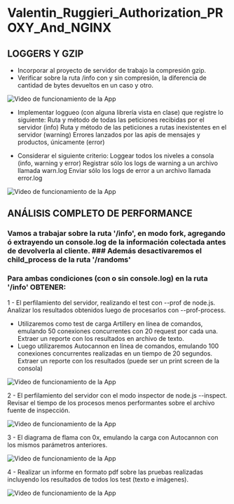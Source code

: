 # Valentin_Ruggieri_Authorization_PROXY_And_NGINX

## LOGGERS Y GZIP

- Incorporar al proyecto de servidor de trabajo la compresión gzip.
- Verificar sobre la ruta /info con y sin compresión, la diferencia de cantidad de bytes devueltos en un caso y otro.


![Video de funcionamiento de la App](https://media.giphy.com/media/my0jbmncaGrFbJZyTK/giphy.gif)

- Implementar loggueo (con alguna librería vista en clase) que registre lo siguiente:
  Ruta y método de todas las peticiones recibidas por el servidor (info)
  Ruta y método de las peticiones a rutas inexistentes en el servidor (warning)
  Errores lanzados por las apis de mensajes y productos, únicamente (error)
  
- Considerar el siguiente criterio:
  Loggear todos los niveles a consola (info, warning y error)
  Registrar sólo los logs de warning a un archivo llamada warn.log
  Enviar sólo los logs de error a un archivo llamada error.log


![Video de funcionamiento de la App]()


## ANÁLISIS COMPLETO DE PERFORMANCE

### Vamos a trabajar sobre la ruta '/info', en modo fork, agregando ó extrayendo un console.log de la información colectada antes de devolverla al cliente. ### Además desactivaremos el child_process de la ruta '/randoms'
### Para ambas condiciones (con o sin console.log) en la ruta '/info' OBTENER:


1 -  El perfilamiento del servidor, realizando el test con --prof de node.js. Analizar los resultados obtenidos luego de procesarlos con --prof-process. 
- Utilizaremos como test de carga Artillery en línea de comandos, emulando 50 conexiones concurrentes con 20 request por cada una. Extraer un reporte con los resultados en archivo de texto.
- Luego utilizaremos Autocannon en línea de comandos, emulando 100 conexiones concurrentes realizadas en un tiempo de 20 segundos. Extraer un reporte con los resultados (puede ser un print screen de la consola)

![Video de funcionamiento de la App]()

2 - El perfilamiento del servidor con el modo inspector de node.js --inspect. Revisar el tiempo de los procesos menos performantes sobre el archivo fuente de inspección.

![Video de funcionamiento de la App]()

3 -  El diagrama de flama con 0x, emulando la carga con Autocannon con los mismos parámetros anteriores.

![Video de funcionamiento de la App]()

4 - Realizar un informe en formato pdf sobre las pruebas realizadas incluyendo los resultados de todos los test (texto e imágenes). 

![Video de funcionamiento de la App]()

